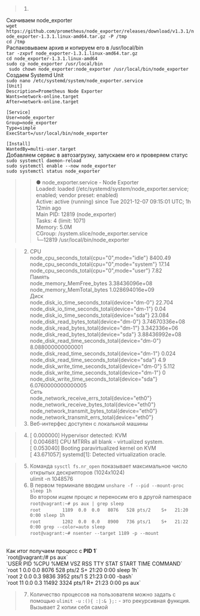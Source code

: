 > 1. 
Скачиваем node_exporter<br>
`wget https://github.com/prometheus/node_exporter/releases/download/v1.3.1/node_exporter-1.3.1.linux-amd64.tar.gz -P /tmp`<br>
`cd /tmp`<br>
Распаковываем архив и копируем его в /usr/local/bin<br>
`tar -zxpvf node_exporter-1.3.1.linux-amd64.tar.gz`<br>
`cd node_exporter-1.3.1.linux-amd64`<br>
`sudo cp node_exporter /usr/local/bin`<br>
` sudo chown node_exporter:node_exporter /usr/local/bin/node_exporter`<br>
Создаем Systemd Unit<br>
`sudo nano /etc/systemd/system/node_exporter.service`<br>
`[Unit]`<br>
`Description=Prometheus Node Exporter`<br>
`Wants=network-online.target`<br>
`After=network-online.target`<br>
` `<br>
`[Service]`<br>
`User=node_exporter`<br>
`Group=node_exporter`<br>
`Type=simple`<br>
`ExecStart=/usr/local/bin/node_exporter`<br>
` `<br>
`[Install]`<br>
`WantedBy=multi-user.target`<br>
Добавляем сервис в автозагрузку, запускаем его и проверяем статус<br>
`sudo systemctl daemon-reload`<br>
`sudo systemctl enable --now node_exporter`<br>
`sudo systemctl status node_exporter`<br>

>>● node_exporter.service - Node Exporter<br>
>>     Loaded: loaded (/etc/systemd/system/node_exporter.service; enabled; vendor preset: enabled)<br>
>>     Active: active (running) since Tue 2021-12-07 09:15:01 UTC; 1h 12min ago<br>
>>   Main PID: 12819 (node_exporter)<br>
>>      Tasks: 4 (limit: 1071)<br>
>>      Memory: 5.0M<br>
>>     CGroup: /system.slice/node_exporter.service<br>
>>             └─12819 /usr/local/bin/node_exporter<br>

> 2. CPU<br>
node_cpu_seconds_total{cpu="0",mode="idle"} 8400.49<br>
node_cpu_seconds_total{cpu="0",mode="system"} 17.14<br>
node_cpu_seconds_total{cpu="0",mode="user"} 7.82<br>
Память<br>
node_memory_MemFree_bytes 3.38436096e+08<br>
node_memory_MemTotal_bytes 1.028694016e+09<br>
Диск<br>
node_disk_io_time_seconds_total{device="dm-0"} 22.704<br>
node_disk_io_time_seconds_total{device="dm-1"} 0.04<br>
node_disk_io_time_seconds_total{device="sda"} 23.084<br>
node_disk_read_bytes_total{device="dm-0"} 3.74670336e+08<br>
node_disk_read_bytes_total{device="dm-1"} 3.342336e+06<br>
node_disk_read_bytes_total{device="sda"} 3.88436992e+08<br>
node_disk_read_time_seconds_total{device="dm-0"} 8.088000000000001<br>
node_disk_read_time_seconds_total{device="dm-1"} 0.024<br>
node_disk_read_time_seconds_total{device="sda"} 4.9<br>
node_disk_write_time_seconds_total{device="dm-0"} 5.112<br>
node_disk_write_time_seconds_total{device="dm-1"} 0<br>
node_disk_write_time_seconds_total{device="sda"} 6.0760000000000005<br>
Сеть<br>
node_network_receive_errs_total{device="eth0"}<br>
node_network_receive_bytes_total{device="eth0"}<br>
node_network_transmit_bytes_total{device="eth0"}<br>
node_network_transmit_errs_total{device="eth0"}<br>
> 3. Веб-интерфес доступен с локальной машины<br>

> 4.    [    0.000000] Hypervisor detected: KVM<br>
        [    0.004681] CPU MTRRs all blank - virtualized system.<br>
        [    0.053040] Booting paravirtualized kernel on KVM<br>
        [   43.671057] systemd[1]: Detected virtualization oracle.<br>

> 5. Команда `sysctl fs.nr_open` показывает максимальное число открытых дескрипторов (1024х1024)<br>
     ulimit -n 1048576<br>
> 6.  В первом терминале вводим `unshare -f --pid --mount-proc sleep 1h`<br>
Во втором ищем процес и переносим его в другой namespace<br>
`root@vagrant:~# ps aux | grep sleep`<br>
`root        1189  0.0  0.0   8076   528 pts/2    S+   21:20   0:00 sleep 1h`<br>
`root        1202  0.0  0.0   8900   736 pts/1    S+   21:22   0:00 grep --color=auto sleep`<br>
`root@vagrant:~# nsenter --target 1189 -p --mount`<br>
<br>
Как итог получаем процесс с <b>PID 1</b>`<br>
`root@vagrant:/# ps aux`<br>
`USER         PID %CPU %MEM    VSZ   RSS TTY      STAT START   TIME COMMAND`<br>
`root           1  0.0  0.0   8076   528 pts/2    S+   21:20   0:00 sleep 1h`<br>
`root           2  0.0  0.3   9836  3952 pts/1    S    21:23   0:00 -bash`<br>
`root          11  0.0  0.3  11492  3324 pts/1    R+   21:23   0:00 ps aux`<br>

> 7. Количество процессов на пользователя можно задать с помощью `ulimit -u`
`:(){ :|:& };:` - это рекурсивная функция. Вызывает 2 копии себя самой